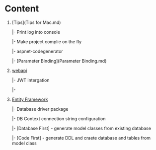 # Content

1. [Tips](Tips for Mac.md)

   |- Print log into console

   |- Make project complie on the fly

   |- aspnet-codegenerator

   |- [Parameter Binding](Parameter Binding.md)

2. [webapi](webapi.md)

   |- JWT intergation 

   |- 



3. [Entity Framework](EntityFramework.md)

   |- Database driver package

   |- DB Context connection string configuration

   |- [Database First] - generate model classes from existing database

   |- [Code First] - generate DDL and craete database and tables from model class
